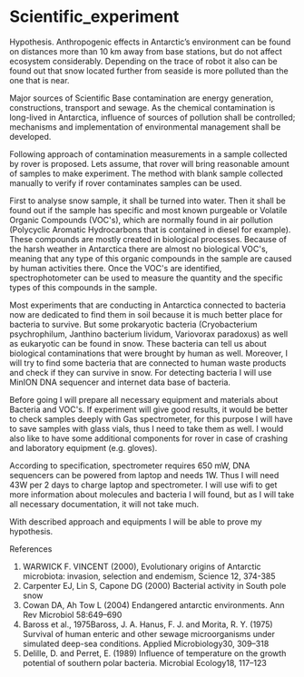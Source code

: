 # Scientific_experiment

   Hypothesis. 
   Anthropogenic effects in Antarctic’s environment can be found on distances more than 10 km away from base stations, but do not affect ecosystem considerably.  Depending on the trace of robot it also can be found out that snow located further from seaside is more polluted than the one that is near.
   
   Major sources of Scientific Base contamination are energy generation, constructions, transport and sewage. As the chemical contamination is long-lived in Antarctica, influence of sources of pollution shall be controlled; mechanisms and implementation of environmental management shall be developed. 

   Following approach of contamination measurements in a sample collected by rover is proposed. Lets assume, that rover will bring reasonable amount of samples to make experiment. The method with blank sample collected manually to verify if rover contaminates samples can be used. 
   
   First to analyse snow sample, it shall be turned into water. Then it shall be found out if the sample has specific and most known purgeable or Volatile Organic Compounds (VOC's), which are normally found in air pollution (Polycyclic Aromatic Hydrocarbons that is contained in diesel for example). These compounds are mostly created in biological processes. Because of the harsh weather in Antarctica there are almost no biological VOC's, meaning that any type of this organic compounds in the sample are caused by human activities there. Once the VOC's are identified, spectrophotometer can be used to measure the quantity and the specific types of this compounds in the sample.
   
   Most experiments that are conducting in Antarctica connected to bacteria now are dedicated to find them in soil because it is much better place for bacteria to survive. But some prokaryotic bacteria (Cryobacterium psychrophilum, Janthino bacterium lividum, Variovorax paradoxus) as well as eukaryotic can be found in snow. These bacteria can tell us about biological contaminations that were brought by human as well. Moreover, I will try to find some bacteria that are connected to human waste products and check if they can survive in snow. For detecting bacteria I will use MinION DNA sequencer and internet data base of bacteria.
   
   Before going I will prepare all necessary equipment and materials about Bacteria and VOC's. If experiment will give good results, it would be better to check samples deeply with Gas spectrometer, for this purpose I will have to save samples with glass vials, thus I need to take them as well. I would also like to have some additional components for rover in case of crashing and laboratory equipment (e.g. gloves).
   
   According to specification, spectrometer requires 650 mW, DNA sequencers can be powered from laptop and needs 1W. Thus I will need 43W per 2 days to charge laptop and spectrometer. I will use wifi to get more information about molecules and bacteria I will found, but as I will take all necessary documentation, it will not take much. 
   
  With described approach and equipments I will be able to prove my hypothesis. 

References

1.	WARWICK F. VINCENT (2000), Evolutionary origins of Antarctic microbiota: invasion, selection and endemism, Science 12, 374-385
2.	Carpenter EJ, Lin S, Capone DG (2000) Bacterial activity in South pole snow
3.	Cowan DA, Ah Tow L (2004) Endangered antarctic environments. Ann Rev Microbiol 58:649–690
4.	Baross et al., 1975Baross, J. A. Hanus, F. J. and Morita, R. Y. (1975) Survival of human enteric and other sewage microorganisms under simulated deep-sea conditions. Applied Microbiology30, 309–318
5.	Delille, D. and Perret, E. (1989) Influence of temperature on the growth potential of southern polar bacteria. Microbial Ecology18, 117–123



